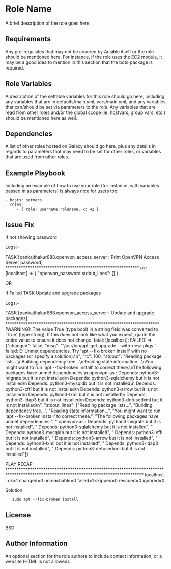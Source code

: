 Role Name
=========

A brief description of the role goes here.

Requirements
------------

Any pre-requisites that may not be covered by Ansible itself or the role should be mentioned here. For instance, if the role uses the EC2 module, it may be a good idea to mention in this section that the boto package is required.

Role Variables
--------------

A description of the settable variables for this role should go here, including any variables that are in defaults/main.yml, vars/main.yml, and any variables that can/should be set via parameters to the role. Any variables that are read from other roles and/or the global scope (ie. hostvars, group vars, etc.) should be mentioned here as well.

Dependencies
------------

A list of other roles hosted on Galaxy should go here, plus any details in regards to parameters that may need to be set for other roles, or variables that are used from other roles.

Example Playbook
----------------

Including an example of how to use your role (for instance, with variables passed in as parameters) is always nice for users too:

    - hosts: servers
      roles:
         - { role: username.rolename, x: 42 }
         
         
         
Issue Fix
---------
If not showing password 

Logs:- 

TASK [pankajthakur888.openvpn_access_server : Print OpenVPN Access Server password] ************************************************************
ok: [localhost] => {
    "openvpn_password.stdout_lines": []
}

OR

If Failed TASK Update and upgrade packages

Logs:- 

TASK [pankajthakur888.openvpn_access_server : Update and upgrade packages] *********************************************************************
[WARNING]: The value True (type bool) in a string field was converted to 'True' (type string). If this does not look like what you expect,
quote the entire value to ensure it does not change.
fatal: [localhost]: FAILED! => {"changed": false, "msg": "'/usr/bin/apt-get upgrade --with-new-pkgs ' failed: E: Unmet dependencies. Try 'apt --fix-broken install' with no packages (or specify a solution).\n", "rc": 100, "stdout": "Reading package lists...\nBuilding dependency tree...\nReading state information...\nYou might want to run 'apt --fix-broken install' to correct these.\nThe following packages have unmet dependencies:\n openvpn-as : Depends: python3-migrate but it is not installed\n              Depends: python3-sqlalchemy but it is not installed\n              Depends: python3-mysqldb but it is not installed\n              Depends: python3-cffi but it is not installed\n              Depends: python3-arrow but it is not installed\n              Depends: python3-lxml but it is not installed\n              Depends: python3-ldap3 but it is not installed\n              Depends: python3-defusedxml but it is not installed\n", "stdout_lines": ["Reading package lists...", "Building dependency tree...", "Reading state information...", "You might want to run 'apt --fix-broken install' to correct these.", "The following packages have unmet dependencies:", " openvpn-as : Depends: python3-migrate but it is not installed", "              Depends: python3-sqlalchemy but it is not installed", "              Depends: python3-mysqldb but it is not installed", "              Depends: python3-cffi but it is not installed", "              Depends: python3-arrow but it is not installed", "              Depends: python3-lxml but it is not installed", "              Depends: python3-ldap3 but it is not installed", "              Depends: python3-defusedxml but it is not installed"]}

PLAY RECAP *************************************************************************************************************************************
localhost                  : ok=1    changed=0    unreachable=0    failed=1    skipped=0    rescued=0    ignored=0

Solution

       sudo apt --fix-broken install

License
-------

BSD

Author Information
------------------

An optional section for the role authors to include contact information, or a website (HTML is not allowed).
